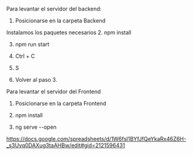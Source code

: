 Para levantar el servidor del backend:


1. Posicionarse en la carpeta Backend


Instalamos los paquetes necesarios
2.  npm install 


<!-- Levantamos el servidor -->
3.  npm run start


<!-- 
Error que no llegué a solucionar: 
por cada ejecución que se quiera hacer,
debemos reiniciar el servidor del backend,
sino queda con residuos pegados y no actualiza la ejecución con los datos nuevos...
-->

<!-- Para reinciar el servidor -->
4. Ctrl + C


5. S


6. Volver al paso 3.


Para levantar el servidor del Frontend


<!-- Abrir otra terminal en paralelo -->
1. Posicionarse en la carpeta Frontend


<!-- Instalamos los parquetes necesarios -->
2. npm install


3. ng serve --open


<!-- Excel en drive para comprar algunos resultados -->
https://docs.google.com/spreadsheets/d/1W6fsl1BYfJfQeYkaRx46Z6H-_s3Uvq0DAXug3taAHBw/edit#gid=2121596431